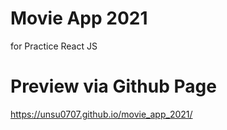 # Movie App 2021
for Practice React JS

# Preview via Github Page
https://unsu0707.github.io/movie_app_2021/
